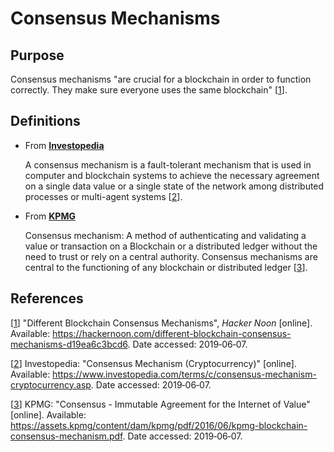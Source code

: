 # Consensus Mechanisms

## Purpose

Consensus mechanisms "are crucial for a blockchain in order to function correctly. They make sure everyone uses the same 
blockchain" [[1]].

## Definitions

- From [<u>**Investopedia**</u>](https://www.investopedia.com/terms/c/consensus-mechanism-cryptocurrency.asp)

  A consensus mechanism is a fault-tolerant mechanism that is used in computer and blockchain systems to achieve the 
  necessary agreement on a single data value or a single state of the network among distributed processes or multi-agent 
  systems [[2]].

- From [**<u>KPMG</u>**](https://assets.kpmg.com/content/dam/kpmg/pdf/2016/06/kpmg-blockchain-consensus-mechanism.pdf)

  Consensus mechanism: A method of authenticating and validating a value or transaction on a Blockchain or a distributed 
  ledger without the need to trust or rely on a central authority. Consensus mechanisms are central to the functioning of 
  any blockchain or distributed ledger [[3]].

## References

[[1]] "Different Blockchain Consensus Mechanisms", *Hacker Noon* [online]. 
Available: <https://hackernoon.com/different-blockchain-consensus-mechanisms-d19ea6c3bcd6>. Date accessed: 2019&#8209;06&#8209;07.

[1]: https://hackernoon.com/different-blockchain-consensus-mechanisms-d19ea6c3bcd6
"Different Blockchain Consensus Mechanisms"

[[2]] Investopedia: "Consensus Mechanism (Cryptocurrency)" [online]. 
Available: <https://www.investopedia.com/terms/c/consensus-mechanism-cryptocurrency.asp>. Date accessed: 2019&#8209;06&#8209;07.

[2]: https://www.investopedia.com/terms/c/consensus-mechanism-cryptocurrency.asp
"Consensus Mechanism (Cryptocurrency)"

[[3]] KPMG: "Consensus - Immutable Agreement for the Internet of Value" [online]. 
Available: <https://assets.kpmg/content/dam/kpmg/pdf/2016/06/kpmg-blockchain-consensus-mechanism.pdf>. 
Date accessed: 2019&#8209;06&#8209;07.

[3]: https://assets.kpmg/content/dam/kpmg/pdf/2016/06/kpmg-blockchain-consensus-mechanism.pdf
"Consensus - Immutable Agreement for the Internet of Value"